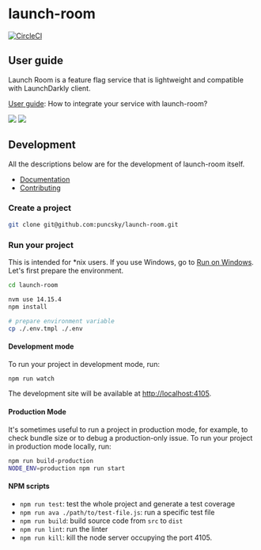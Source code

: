 # launch-room

[![CircleCI](https://circleci.com/gh/puncsky/launch-room/tree/master.svg?style=svg)](https://circleci.com/gh/puncsky/launch-room/tree/master)

## User guide

Launch Room is a feature flag service that is lightweight and compatible with LaunchDarkly client.

[User guide](https://stargately.com/docs/launch-room): How to integrate your service with launch-room?

![](https://tp-misc.b-cdn.net/launch-room-01.png)
![](https://tp-misc.b-cdn.net/launch-room-02.png)

## Development

All the descriptions below are for the development of launch-room itself.

- [Documentation](https://onefx.js.org/doc.html?utm_source=github-iotex-explorer)
- [Contributing](https://onefx.js.org/contributing.html?utm_source=github-iotex-explorer)

### Create a project

```bash
git clone git@github.com:puncsky/launch-room.git
```

### Run your project

This is intended for \*nix users. If you use Windows, go to [Run on Windows](#run-on-windows). Let's first prepare the environment.

```bash
cd launch-room

nvm use 14.15.4
npm install

# prepare environment variable
cp ./.env.tmpl ./.env
```

#### Development mode

To run your project in development mode, run:

```bash
npm run watch
```

The development site will be available at [http://localhost:4105](http://localhost:4105).

#### Production Mode

It's sometimes useful to run a project in production mode, for example, to check bundle size or to debug a production-only issue. To run your project in production mode locally, run:

```bash
npm run build-production
NODE_ENV=production npm run start
```

#### NPM scripts

- `npm run test`: test the whole project and generate a test coverage
- `npm run ava ./path/to/test-file.js`: run a specific test file
- `npm run build`: build source code from `src` to `dist`
- `npm run lint`: run the linter
- `npm run kill`: kill the node server occupying the port 4105.
